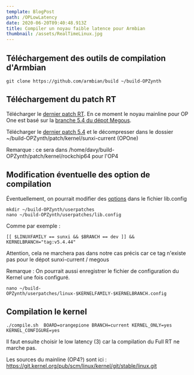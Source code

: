 ```yaml
---
template: BlogPost
path: /OPLowLatency
date: 2020-06-20T09:40:48.913Z
title: Compiler un noyau faible latence pour Armbian
thumbnail: /assets/RealTimeLinux.jpg
---
```

## Téléchargement des outils de compilation d'Armbian

```
git clone https://github.com/armbian/build ~/build-OPZynth
```

## Téléchargement du patch RT

Télécharger le [dernier patch RT](https://wiki.linuxfoundation.org/realtime/start). En ce moment le noyau mainline pour OP One est basé sur la [branche 5.4 du dépot Megous](https://github.com/megous/linux/tree/orange-pi-5.4).

Télécharger le [dernier patch 5.4](http://cdn.kernel.org/pub/linux/kernel/projects/rt/5.4/) et le décompresser dans le dossier ~/build-OPZynth/patch/kernel/sunxi-current (OPOne) 

Remarque : ce sera dans /home/davy/build-OPZynth/patch/kernel/rockchip64 pour l'OP4

## Modification éventuelle des option de compilation

Éventuellement, on pourrait modifier des [options](https://github.com/armbian/build/blob/master/lib/configuration.sh) dans le fichier lib.config

```
mkdir ~/build-OPZynth/userpatches
nano ~/build-OPZynth/userpatches/lib.config
```

Comme par exemple :

```
[[ $LINUXFAMILY == sunxi && $BRANCH == dev ]] && 
KERNELBRANCH="tag:v5.4.44"
```

Attention, cela ne marchera pas dans notre cas précis car ce tag n'existe pas pour le dépot sunxi-current / megous

Remarque : On pourrait aussi enregistrer le fichier de configuration du Kernel une fois configuré.

```
nano ~/build-OPZynth/userpatches/linux-$KERNELFAMILY-$KERNELBRANCH.config
```

## Compilation le kernel

```
./compile.sh  BOARD=orangepione BRANCH=current KERNEL_ONLY=yes KERNEL_CONFIGURE=yes
```

Il faut ensuite choisir le low latency (3) car la compilation du Full RT ne marche pas.



Les sources du mainline (OP4?) sont ici : https://git.kernel.org/pub/scm/linux/kernel/git/stable/linux.git
